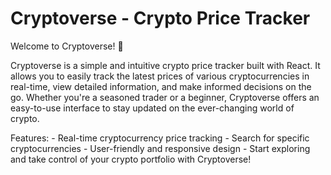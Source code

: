 # Cryptoverse - Crypto Price Tracker
Welcome to Cryptoverse! 🚀

Cryptoverse is a simple and intuitive crypto price tracker built with React. It allows you to easily track the latest prices of various cryptocurrencies in real-time, view detailed information, and make informed decisions on the go. Whether you're a seasoned trader or a beginner, Cryptoverse offers an easy-to-use interface to stay updated on the ever-changing world of crypto.

Features:
    - Real-time cryptocurrency price tracking
    - Search for specific cryptocurrencies
    - User-friendly and responsive design
    - Start exploring and take control of your crypto portfolio with Cryptoverse!